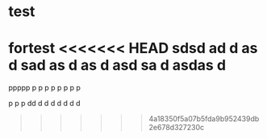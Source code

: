 # test
fortest
<<<<<<< HEAD
sdsd
ad 
d as
d sad
 as
d as
d asd sa
d asdas
d 
=======
ppppp
p
p
p
p
p
p
p
p

p
p
p
dd
d
d
d
d
d
d
d
>>>>>>> 4a18350f5a07b5fda9b952439db2e678d327230c
